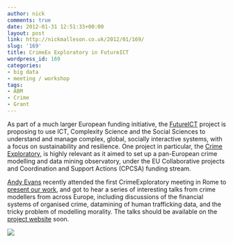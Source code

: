 ```yaml
---
author: nick
comments: true
date: 2012-01-31 12:51:33+00:00
layout: post
link: http://nickmalleson.co.uk/2012/01/169/
slug: '169'
title: CrimeEx Exploratory in FutureICT
wordpress_id: 169
categories:
- big data
- meeting / workshop
tags:
- ABM
- Crime
- Grant
---
```


As part of a much larger European funding initiative, the [FutureICT](http://www.futurict.eu/) project is proposing to use ICT, Complexity Science and the Social Sciences to understand and manage complex, global, socially interactive systems, with a focus on sustainability and resilience. One project in particular, the [Crime Exploratory](http://futurictcrimeexploratory.wordpress.com/), is highly relevant as it aimed to set up a pan-European crime modelling and data mining observatory, under the EU Collaborative projects and Coordination and Support Actions (CPCSA) funding stream.

[Andy Evans](http://www.geog.leeds.ac.uk/people/a.evans/) recently attended the first CrimeExploratory meeting in Rome to [present our work](http://www.geog.leeds.ac.uk/presentations/12-1/12-1.pptx), and got to hear a series of interesting talks from crime modellers from across Europe, including discussions of the financial systems of organised crime, datamining of human trafficking data, and the tricky problem of modelling morality. The talks should be available on the [project website](http://futurictcrimeexploratory.wordpress.com/%20) soon.

[![](http://www.futurict.eu/sites/default/files/home-carousel/F97869586.jpeg)](http://www.futurict.eu/)
